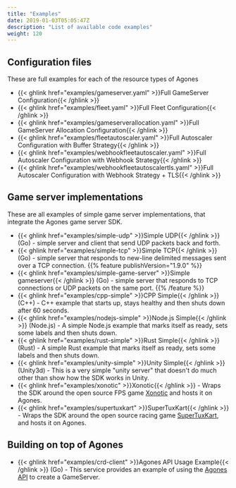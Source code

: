 ```yaml
---
title: "Examples"
date: 2019-01-03T05:05:47Z
description: "List of available code examples"
weight: 120
---
```


## Configuration files

These are full examples for each of the resource types of Agones

- {{< ghlink href="examples/gameserver.yaml" >}}Full GameServer Configuration{{< /ghlink >}}
- {{< ghlink href="examples/fleet.yaml" >}}Full Fleet Configuration{{< /ghlink >}}
- {{< ghlink href="examples/gameserverallocation.yaml" >}}Full GameServer Allocation Configuration{{< /ghlink >}}
- {{< ghlink href="examples/fleetautoscaler.yaml" >}}Full Autoscaler Configuration with Buffer Strategy{{< /ghlink >}}
- {{< ghlink href="examples/webhookfleetautoscaler.yaml" >}}Full Autoscaler Configuration with Webhook Strategy{{< /ghlink >}}
- {{< ghlink href="examples/webhookfleetautoscalertls.yaml" >}}Full Autoscaler Configuration with Webhook Strategy + TLS{{< /ghlink >}}

## Game server implementations

These are all examples of simple game server implementations, that integrate the Agones game server SDK. 

- {{< ghlink href="examples/simple-udp" >}}Simple UDP{{< /ghlink >}} (Go) - simple server and client that send UDP packets back and forth.
- {{< ghlink href="examples/simple-tcp" >}}Simple TCP{{< /ghlink >}} (Go) - simple server that responds to new-line delimited messages sent over a TCP connection.
{{% feature publishVersion="1.9.0" %}}
- {{< ghlink href="examples/simple-game-server" >}}Simple gameserver{{< /ghlink >}} (Go) - simple server that responds to TCP connections or UDP packets on the same port.
{{% /feature %}}
- {{< ghlink href="examples/cpp-simple" >}}CPP Simple{{< /ghlink >}} (C++) - C++ example that starts up, stays healthy and then shuts down after 60 seconds.
- {{< ghlink href="examples/nodejs-simple" >}}Node.js Simple{{< /ghlink >}} (Node.js) -
  A simple Node.js example that marks itself as ready, sets some labels and then shuts down.
- {{< ghlink href="examples/rust-simple" >}}Rust Simple{{< /ghlink >}} (Rust) -
  A simple Rust example that marks itself as ready, sets some labels and then shuts down.
- {{< ghlink href="examples/unity-simple" >}}Unity Simple{{< /ghlink >}} (Unity3d)  - 
  This is a very simple "unity server" that doesn't do much other than show how the SDK works in Unity.
- {{< ghlink href="examples/xonotic" >}}Xonotic{{< /ghlink >}} - Wraps the SDK around the open source FPS game [Xonotic](http://www.xonotic.org) and hosts it on Agones.
- {{< ghlink href="examples/supertuxkart" >}}SuperTuxKart{{< /ghlink >}} \- Wraps the SDK around the open source
  racing game [SuperTuxKart](https://supertuxkart.net/), and hosts it on Agones.

## Building on top of Agones

- {{< ghlink href="examples/crd-client" >}}Agones API Usage Example{{< /ghlink >}} (Go) - 
  This service provides an example of using the [Agones API](https://pkg.go.dev/agones.dev/agones/pkg/client/clientset/versioned/typed/agones/v1)
  to create a GameServer.
